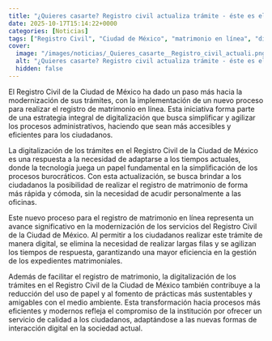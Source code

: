 ```yaml
---
title: "¿Quieres casarte? Registro civil actualiza trámite - éste es el NUEVO proceso para realizar el registro de matrimonio en línea | DOCUMENTOS"
date: 2025-10-17T15:14:22+0000
categories: [Noticias]
tags: ["Registro Civil", "Ciudad de México", "matrimonio en línea", "digitalización de trámites", "modernización", "eficiencia", "expedientes matrimoniales."]
cover:
  image: "/images/noticias/_Quieres_casarte__Registro_civil_actuali.png"
  alt: "¿Quieres casarte? Registro civil actualiza trámite - éste es el NUEVO proceso para realizar el registro de matrimonio en línea | DOCUMENTOS"
  hidden: false
---
```


El Registro Civil de la Ciudad de México ha dado un paso más hacia la modernización de sus trámites, con la implementación de un nuevo proceso para realizar el registro de matrimonio en línea. Esta iniciativa forma parte de una estrategia integral de digitalización que busca simplificar y agilizar los procesos administrativos, haciendo que sean más accesibles y eficientes para los ciudadanos.

La digitalización de los trámites en el Registro Civil de la Ciudad de México es una respuesta a la necesidad de adaptarse a los tiempos actuales, donde la tecnología juega un papel fundamental en la simplificación de los procesos burocráticos. Con esta actualización, se busca brindar a los ciudadanos la posibilidad de realizar el registro de matrimonio de forma más rápida y cómoda, sin la necesidad de acudir personalmente a las oficinas.

Este nuevo proceso para el registro de matrimonio en línea representa un avance significativo en la modernización de los servicios del Registro Civil de la Ciudad de México. Al permitir a los ciudadanos realizar este trámite de manera digital, se elimina la necesidad de realizar largas filas y se agilizan los tiempos de respuesta, garantizando una mayor eficiencia en la gestión de los expedientes matrimoniales.

Además de facilitar el registro de matrimonio, la digitalización de los trámites en el Registro Civil de la Ciudad de México también contribuye a la reducción del uso de papel y al fomento de prácticas más sustentables y amigables con el medio ambiente. Esta transformación hacia procesos más eficientes y modernos refleja el compromiso de la institución por ofrecer un servicio de calidad a los ciudadanos, adaptándose a las nuevas formas de interacción digital en la sociedad actual.
